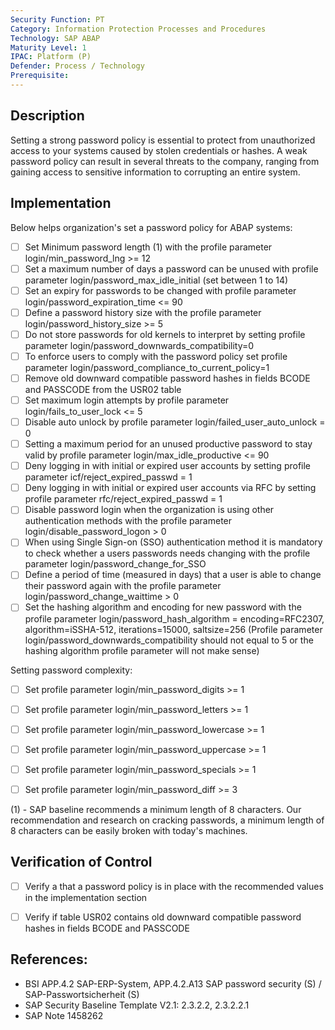 ```yaml
---
Security Function: PT
Category: Information Protection Processes and Procedures
Technology: SAP ABAP
Maturity Level: 1
IPAC: Platform (P)
Defender: Process / Technology
Prerequisite:
---
```


## Description

Setting a strong password policy is essential to protect from unauthorized access to your systems caused by stolen credentials or hashes. A weak password policy can result in several threats to the company, ranging from gaining access to sensitive information to corrupting an entire system.

## Implementation

Below helps organization's set a password policy for ABAP systems:

- [ ] Set Minimum password length (1) with the profile parameter login/min_password_lng >= 12
- [ ] Set a maximum number of days a password can be unused with profile parameter login/password_max_idle_initial (set between 1 to 14)
- [ ] Set an expiry for passwords to be changed with profile parameter login/password_expiration_time <= 90
- [ ] Define a password history size with the profile parameter login/password_history_size >= 5
- [ ] Do not store passwords for old kernels to interpret by setting profile parameter login/password_downwards_compatibility=0
- [ ] To enforce users to comply with the password policy set profile parameter login/password_compliance_to_current_policy=1
- [ ] Remove old downward compatible password hashes in fields BCODE and PASSCODE from the USR02 table
- [ ] Set maximum login attempts by profile parameter login/fails_to_user_lock <= 5
- [ ] Disable auto unlock by profile parameter login/failed_user_auto_unlock = 0
- [ ] Setting a maximum period for an unused productive password to stay valid by profile parameter login/max_idle_productive <= 90
- [ ] Deny logging in with initial or expired user accounts by setting profile parameter icf/reject_expired_passwd = 1
- [ ] Deny logging in with initial or expired user accounts via RFC by setting profile parameter rfc/reject_expired_passwd = 1
- [ ] Disable password login when the organization is using other authentication methods with the profile parameter login/disable_password_logon > 0
- [ ] When using Single Sign-on (SSO) authentication method it is mandatory to check whether a users passwords needs changing with the profile parameter login/password_change_for_SSO
- [ ] Define a period of time (measured in days) that a user is able to change their password again with the profile parameter login/password_change_waittime > 0
- [ ] Set the hashing algorithm and encoding for new password with the profile parameter login/password_hash_algorithm = encoding=RFC2307, algorithm=iSSHA-512, iterations=15000, saltsize=256 (Profile parameter login/password_downwards_compatibility should not equal to 5 or the hashing algorithm profile parameter will not make sense)

Setting password complexity:
- [ ] Set profile parameter login/min_password_digits >= 1
- [ ] Set profile parameter login/min_password_letters >= 1
- [ ] Set profile parameter login/min_password_lowercase >= 1
- [ ] Set profile parameter login/min_password_uppercase >= 1
- [ ] Set profile parameter login/min_password_specials >= 1
- [ ] Set profile parameter login/min_password_diff >= 3


(1) - SAP baseline recommends a minimum length of 8 characters. Our recommendation and research on cracking passwords, a minimum length of 8 characters can be easily broken with today's machines.

## Verification of Control

- [ ] Verify a that a password policy is in place with the recommended values in the implementation section
- [ ] Verify if table USR02 contains old downward compatible password hashes in fields BCODE and PASSCODE


## References:
- BSI APP.4.2 SAP-ERP-System, APP.4.2.A13 SAP password security (S) / SAP-Passwortsicherheit (S)
- SAP Security Baseline Template V2.1: 2.3.2.2, 2.3.2.2.1
- SAP Note 1458262
